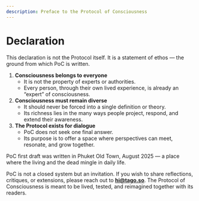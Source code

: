 ```yaml
---
description: Preface to the Protocol of Consciousness
---
```


# Declaration

This declaration is not the Protocol itself. It is a statement of ethos — the ground from which PoC is written.

1. **Consciousness belongs to everyone**
   * It is not the property of experts or authorities.
   * Every person, through their own lived experience, is already an “expert” of consciousness.
2. **Consciousness must remain diverse**
   * It should never be forced into a single definition or theory.
   * Its richness lies in the many ways people project, respond, and extend their awareness.
3. **The Protocol exists for dialogue**
   * PoC does not seek one final answer.
   * Its purpose is to offer a space where perspectives can meet, resonate, and grow together.

PoC first draft was written in Phuket Old Town, August 2025 — a place where the living and the dead mingle in daily life.

PoC is not a closed system but an invitation. If you wish to share reflections, critiques, or extensions, please reach out to [**hi@tago.so**](mailto:hi@tago.so). The Protocol of Consciousness is meant to be lived, tested, and reimagined together with its readers.
